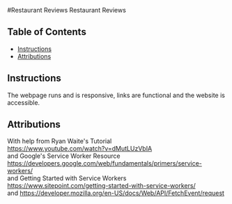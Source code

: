 #Restaurant Reviews
Restaurant Reviews
 ## Table of Contents
 - [Instructions](#instructions)
- [Attributions](#attributions)
 ## Instructions
 The webpage runs and is responsive, links are functional and the website is accessible.
 ## Attributions
 With help from Ryan Waite's Tutorial<br>
https://www.youtube.com/watch?v=dMutLUzVbIA<br>
and Google's Service Worker Resource<br>
https://developers.google.com/web/fundamentals/primers/service-workers/<br>
and Getting Started with Service Workers<br>
https://www.sitepoint.com/getting-started-with-service-workers/<br>
and
https://developer.mozilla.org/en-US/docs/Web/API/FetchEvent/request<br>
